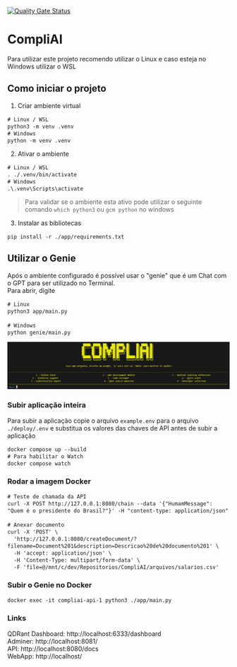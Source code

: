 [![Quality Gate Status](https://sonarcloud.io/api/project_badges/measure?project=vertechit_CompliAI&metric=alert_status)](https://sonarcloud.io/summary/new_code?id=vertechit_CompliAI)

# CompliAI
Para utilizar este projeto recomendo utilizar o Linux e caso esteja no Windows utilizar o WSL  
  
## Como iniciar o projeto
1. Criar ambiente virtual
```
# Linux / WSL
python3 -m venv .venv
# Windows
python -m venv .venv
```
2. Ativar o ambiente
```
# Linux / WSL
. ./.venv/bin/activate
# Windows
.\.venv\Scripts\activate
```

> Para validar se o ambiente esta ativo pode utilizar o seguinte comando
> `which python3` ou `gcm python` no windows

3. Instalar as bibliotecas
```
pip install -r ./app/requirements.txt
```

## Utilizar o Genie
Após o ambiente configurado é possível usar o "genie" que é um Chat com o GPT para ser utilizado no Terminal.  
Para abrir, digite
```
# Linux
python3 app/main.py

# Windows
python genie/main.py
```
![Genie Compliance](./README/image1.png)


### Subir aplicação inteira
Para subir a aplicação copie o arquivo `example.env` para o arquivo `./deploy/.env` e substitua os valores das chaves de API antes de subir a aplicação
```
docker compose up --build
# Para habilitar o Watch
docker compose watch
```

### Rodar a imagem Docker
```
# Teste de chamada da API
curl -X POST http://127.0.0.1:8080/chain --data '{"HumamMessage": "Quem é o presidente do Brasil?"}' -H "content-type: application/json"

# Anexar documento
curl -X 'POST' \
  'http://127.0.0.1:8080/createDocument/?filename=Document%201&description=Descricao%20de%20documento%201' \
  -H 'accept: application/json' \
  -H 'Content-Type: multipart/form-data' \
  -F 'file=@/mnt/c/dev/Repositorios/CompliAI/arquivos/salarios.csv'
```

### Subir o Genie no Docker
```
docker exec -it compliai-api-1 python3 ./app/main.py
```

### Links
QDRant Dashboard: http://localhost:6333/dashboard  
Adminer: http://localhost:8081/  
API: http://localhost:8080/docs  
WebApp: http://localhost/  